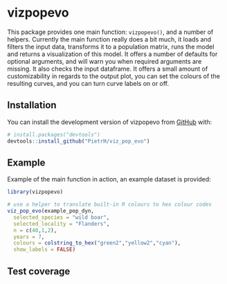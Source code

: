 
# vizpopevo

<!-- badges: start -->
<!-- badges: end -->

This package provides one main function: `vizpopevo()`, and a number of helpers. Currently the main function really does a bit much, it loads and filters the input data, transforms it to a population matrix, runs the model and returns a visualization of this model. It offers a number of defaults for optional arguments, and will warn you when required arguments are missing. It also checks the input dataframe. It offers a small amount of customizability in regards to the output plot, you can set the colours of the resulting curves, and you can turn curve labels on or off.

## Installation

You can install the development version of vizpopevo from [GitHub](https://github.com/) with:

``` r
# install.packages("devtools")
devtools::install_github("PietrH/viz_pop_evo")
```

## Example

Example of the main function in action, an example dataset is provided:


``` r
library(vizpopevo)

# use a helper to translate built-in R colours to hex colour codes
viz_pop_evo(example_pop_dyn,
  selected_species = "wild boar",
  selected_locality = "Flanders",
  n = c(40,1,2),
  years = 7,
  colours = colstring_to_hex("green2","yellow2","cyan"),
  show_labels = FALSE)

```

## Test coverage

## 
